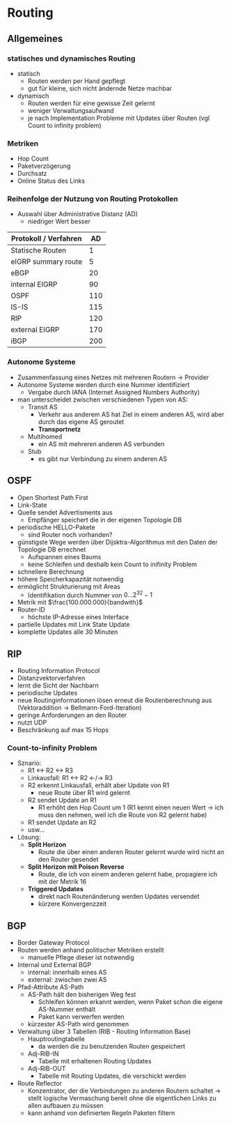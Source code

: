 # Routing

## Allgemeines

### statisches und dynamisches Routing

- statisch
  - Routen werden per Hand gepflegt
  - gut für kleine, sich nicht ändernde Netze machbar
- dynamisch
  - Routen werden für eine gewisse Zeit gelernt
  - weniger Verwaltungsaufwand
  - je nach Implementation Probleme mit Updates über Routen (vgl Count to infinity problem)

### Metriken

- Hop Count
- Paketverzögerung
- Durchsatz
- Online Status des Links

### Reihenfolge der Nutzung von Routing Protokollen

- Auswahl über Administrative Distanz (AD)
  - niedriger Wert besser

| Protokoll / Verfahren | AD |
| --- | --- |
| Statische Routen | 1 |
| eIGRP summary route | 5 |
| eBGP | 20 |
| internal EIGRP | 90 |
| OSPF | 110 |
| IS-IS | 115 |
| RIP | 120 |
| external EIGRP | 170 |
| iBGP | 200 |

### Autonome Systeme

- Zusammenfassung eines Netzes mit mehreren Routern -> Provider
- Autonome Systeme werden durch eine Nummer identifiziert
  - Vergabe durch IANA (Internet Assigned Numbers Authority)
- man unterscheidet zwischen verschiedenen Typen von AS:
  - Transit AS
    - Verkehr aus anderem AS hat Ziel in einem anderen AS, wird aber durch das eigene AS geroutet
    - **Transportnetz**
  - Multihomed
    - ein AS mit mehreren anderen AS verbunden
  - Stub
    - es gibt nur Verbindung zu einem anderen AS

## OSPF

- Open Shortest Path First
- Link-State
- Quelle sendet Advertisments aus
  - Empfänger speichert die in der eigenen Topologie DB
- periodische HELLO-Pakete
  - sind Router noch vorhanden?
- günstigste Wege werden über Dijsktra-Algorithmus mit den Daten der Topologie DB errechnet
  - Aufspannen eines Baums
  - keine Schleifen und deshalb kein Count to inifinity Problem
- schnellere Berechnung
- höhere Speicherkapazität notwendig
- ermöglicht Strukturierung mit Areas
  - Identifikation durch Nummer von $0...2^{32}-1$
- Metrik mit $\frac{100.000.000}{bandwith}$
- Router-ID
  - höchste IP-Adresse eines Interface
- partielle Updates mit Link State Update
- komplette Updates alle 30 Minuten

## RIP

- Routing Information Protocol
- Distanzvektorverfahren
- lernt die Sicht der Nachbarn
- periodische Updates
- neue Routinginformationen lösen erneut die Routenberechnung aus (Vektoraddition -> Bellmann-Ford-Iteration)
- geringe Anforderungen an den Router
- nutzt UDP
- Beschränkung auf max 15 Hops

### Count-to-infinity Problem

- Sznario:
  - R1 <-> R2 <-> R3
  - Linkausfall: R1 <-> R2 <-/-> R3
  - R2 erkennt Linkausfall, erhält aber Update von R1
    - neue Route über R1 wird gelernt
  - R2 sendet Update an R1
    - R1 erhöht den Hop Count um 1 (R1 kennt einen neuen Wert -> ich muss den nehmen, weil ich die Route von R2 gelernt habe)
  - R1 sendet Update an R2
  - usw...
- Lösung:
  - **Split Horizon**
    - Route die über einen anderen Router gelernt wurde wird nicht an den Router gesendet 
  - **Split Horizon mit Poison Reverse**
    - Route, die ich von einem anderen gelernt habe, propagiere ich mit der Metrik 16
  - **Triggered Updates**
    - direkt nach Routenänderung werden Updates versendet
    - kürzere Konvergenzzeit

## BGP

- Border Gateway Protocol
- Routen werden anhand politischer Metriken erstellt
  - manuelle Pflege dieser ist notwendig
- Internal und External BGP
  - internal: innerhalb eines AS
  - external: zwischen zwei AS
- Pfad-Attribute AS-Path
  - AS-Path hält den bisherigen Weg fest
    - Schleifen können erkannt werden, wenn Paket schon die eigene AS-Nummer enthält
    - Paket kann verwerfen werden
  - kürzester AS-Path wird genommen
- Verwaltung über 3 Tabellen (RIB - Routing Information Base)
  - Hauptroutingtabelle
    - da werden die zu benutzenden Routen gespeichert
  - Adj-RIB-IN
    - Tabelle mit erhaltenen Routing Updates
  - Adj-RIB-OUT
    - Tabelle mit Routing Updates, die verschickt werden
- Route Reflector
  - Konzentrator, der die Verbindungen zu anderen Routern schaltet -> stellt logische Vermaschung bereit ohne die eigentlichen Links zu allen aufbauen zu müssen
  - kann anhand von definierten Regeln Paketen filtern